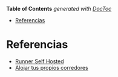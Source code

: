 <!-- START doctoc generated TOC please keep comment here to allow auto update -->
<!-- DON'T EDIT THIS SECTION, INSTEAD RE-RUN doctoc TO UPDATE -->
**Table of Contents**  *generated with [DocToc](https://github.com/thlorenz/doctoc)*

- [Referencias](#referencias)

<!-- END doctoc generated TOC please keep comment here to allow auto update -->

# Referencias

  * [Runner Self Hosted](https://docs.github.com/es/free-pro-team@latest/actions/hosting-your-own-runners)
  * [Alojar tus propios corredores](https://docs.github.com/es/free-pro-team@latest/actions/hosting-your-own-runners)
